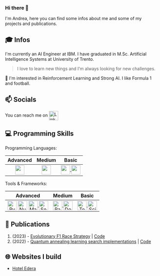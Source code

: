 ### Hi there 👋

I'm Andrea, here you can find some infos about me and some of my projects and publications.

## :mortar_board: Infos
I'm currently an AI Engineer at IBM. I have graduated in M.Sc. Artificial Intelligence Systems at University of Trento. 
> I love to learn new things and I'm always looking for new challenges. 

:mag_right: I'm interested in Reinforcement Learning and Strong AI. I like Formula 1 and football.

## :mailbox: Socials
You can reach me on  <a href="https://www.linkedin.com/in/andreabonomi984">
  <img align="center" alt="Linkedin" width="30px" src="https://cdn2.iconfinder.com/data/icons/social-media-2285/512/1_Linkedin_unofficial_colored_svg-256.png" />
</a>

## :computer: Programming Skills
Programming Languages: 

<center>

| Advanced | Medium | Basic |
| :---: | :---: | :---: |
| <a href="https://www.python.com/" target="_blank" rel="noreferrer"> <img align="center" src="https://cdn4.iconfinder.com/data/icons/logos-and-brands/512/267_Python_logo-512.png" width="30px"/> </a>  | <a href="https://www.cplusplus.com/" target="_blank" rel="noreferrer"> <img align="center" src="https://cdn4.iconfinder.com/data/icons/logos-brands-in-colors/404/c_logo-256.png" width="30px"/> </a>  | <a href="https://www.javascript.com/" target="_blank" rel="noreferrer">  <img align="center" src="https://cdn-icons-png.flaticon.com/512/5968/5968292.png" width="30px"/> </a> <a href="https://learn.microsoft.com/en-US/dotnet/csharp/" target="_blank" rel="noreferrer"> <img align="center" src="https://cdn-icons-png.flaticon.com/512/6132/6132221.png" width="30px"/> </a>  |

</center>

Tools & Frameworks:

<center>

| Advanced | Medium | Basic |
| :---: | :---: | :---: |
| <a href="https://www.pytorch.com/" target="_blank" rel="noreferrer"><img align="center" alt="PyTorch" src="https://cdn.icon-icons.com/icons2/2699/PNG/512/pytorch_logo_icon_170820.png" width="30px"/></a> <a href="https://www.numpy.org/" target="_blank" rel="noreferrer"><img align="center" alt="NumPy" src="https://cdn.icon-icons.com/icons2/2699/PNG/512/numpy_logo_icon_168071.png" width="30px"/></a> <a href="https://www.matplotlib.org/" target="_blank" rel="noreferrer"> <img align="center" alt="Matplotlib" src="https://matplotlib.org/_static/favicon.ico" width="30px"/> </a>  <a href="https://seaborn.pydata.org/" target="_blank" rel="noreferrer"> <img align="center" alt="Seaborn" src="https://seaborn.pydata.org/_static/favicon.ico" width="30px"/> </a> | <a href="https://www.pandas.org/" target="_blank" rel="noreferrer"> <img align="center" alt="Pandas" src="https://cdn.icon-icons.com/icons2/3914/PNG/512/pandas_logo_icon_248897.png" width="30px"/> </a> <a href="https://www.docker.org/" target="_blank" rel="noreferrer"> <img align="center" alt="Docker" src="https://www.docker.com/wp-content/uploads/2023/04/cropped-Docker-favicon-32x32.png" width="30px"/> </a> | <a href="https://www.tensorflow.org/" target="_blank" rel="noreferrer"> <img align="center" alt="Tensorflow" src="https://cdn.icon-icons.com/icons2/2699/PNG/512/tensorflow_logo_icon_168671.png" width="30px"/> </a> <a href="https://scikit-learn.org/stable/" target="_blank" rel="noreferrer"> <img align="center" alt="Scikit-Learn" src="https://scikit-learn.org/stable/_static/favicon.ico" width="30px"/> </a>  |

</center>

## :page_facing_up: Publications
  1. (2023) - [Evolutionary F1 Race Strategy](https://doi.org/10.1145/3583133.3596349) | [Code](https://github.com/bonom/Evolutionary-F1-Race-Strategy)
  2. (2022) - [Quantum annealing learning search implementations](https://arxiv.org/pdf/2212.11132) | [Code](https://github.com/bonom/Quantum-Annealing-for-solving-QUBO-Problems)

## :globe_with_meridians: Websites I build
  - [Hotel Edera](https://www.hotel-edera.it/)


<!-- ## :notebook: Repositories
  1.  -->
